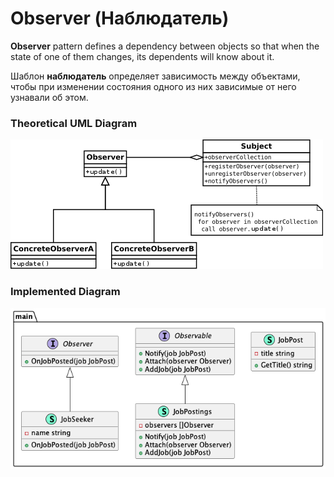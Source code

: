 # Observer (Наблюдатель)

**Observer** pattern defines a dependency between objects so that when the state of one of them 
changes, its dependents will know about it.

Шаблон **наблюдатель** определяет зависимость между объектами, чтобы при изменении состояния одного 
из них зависимые от него узнавали об этом.

### Theoretical UML Diagram

![UML Diagram](uml.png)

### Implemented Diagram

![UML Diagram](diag.png)

